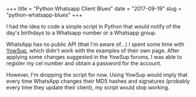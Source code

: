 +++
title = "Python Whatsapp Client Blues"
date = "2017-09-19"
slug = "python-whatsapp-blues"
+++



I had the idea to code a simple script in Python that would notify of the day's birthdays to a Whatsapp number or a Whatsapp group.

WhatsApp has no public API (that I'm aware of...)  I spent some time with [YowSup](https://github.com/tgalal/yowsup), which didn't work with the examples of their own page.  After applying some changes suggested in the YowSup forums, I was able to register my cel number and obtain a password for the account.

However, I'm dropping the script for now. Using YowSup would imply that every time WhatsApp changes their MD5 hashes and signatures (probably every time they update their client), my script would stop working.